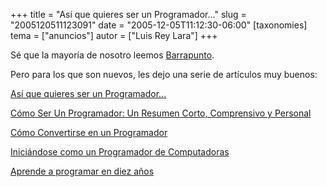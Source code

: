 +++
title = "Así que quieres ser un Programador..."
slug = "2005120511123091"
date = "2005-12-05T11:12:30-06:00"
[taxonomies]
tema = ["anuncios"]
autor = ["Luis Rey Lara"]
+++

  

Sé que la mayoría de nosotro leemos
[Barrapunto](http://barrapunto.com/).

Pero para los que son nuevos, les dejo una serie de artículos muy
buenos:

<!-- more -->
[Así que quieres ser un
Programador...](http://galeon.hispavista.com/neoprogramadores/sywtbap.htm)

[Cómo Ser Un Programador: Un Resumen Corto, Comprensivo y
Personal](http://galeon.hispavista.com/neoprogramadores/how2bap.htm)

[Cómo Convertirse en un
Programador](http://galeon.hispavista.com/neoprogramadores/proghow2.htm)

[Iniciándose como un Programador de
Computadoras](http://galeon.hispavista.com/neoprogramadores/icupdc.htm)

[Aprende a programar en diez
años](http://www.lawebdejm.com/prog/uml/aprende.html)

